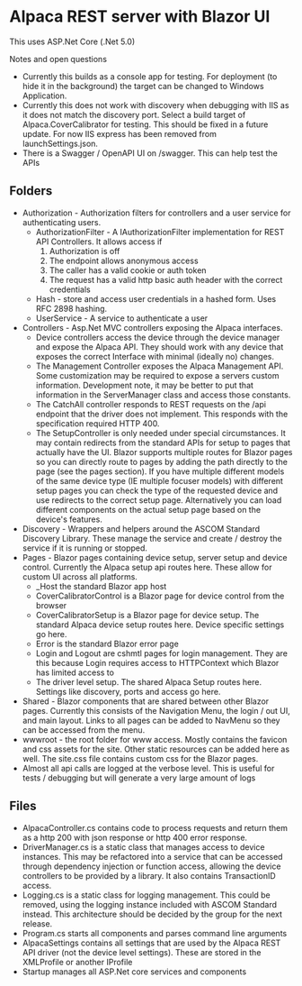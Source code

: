 # Alpaca REST server with Blazor UI
This uses ASP.Net Core (.Net 5.0)

Notes and open questions

* Currently this builds as a console app for testing. For deployment (to hide it in the background) the target can be changed to Windows Application.
* Currently this does not work with discovery when debugging with IIS as it does not match the discovery port. Select a build target of Alpaca.CoverCalibrator for testing. This should be fixed in a future update. For now IIS express has been removed from launchSettings.json.
* There is a Swagger / OpenAPI UI on /swagger. This can help test the APIs

## Folders
* Authorization - Authorization filters for controllers and a user service for authenticating users.
  * AuthorizationFilter - A IAuthorizationFilter implementation for REST API Controllers. It allows access if
    1. Authorization is off
    2. The endpoint allows anonymous access
    3. The caller has a valid cookie or auth token
    4. The request has a valid http basic auth header with the correct credentials
  * Hash - store and access user credentials in a hashed form. Uses RFC 2898 hashing.
  * UserService - A service to authenticate a user
* Controllers - Asp.Net MVC controllers exposing the Alpaca interfaces.
  *  Device controllers access the device through the device manager and expose the Alpaca API. They should work with any device that exposes the correct Interface with minimal (ideally no) changes.
  * The Management Controller exposes the Alpaca Management API. Some customization may be required to expose a servers custom information. Development note, it may be better to put that information in the ServerManager class and access those constants.
  * The CatchAll controller responds to REST requests on the /api endpoint that the driver does not implement. This responds with the specification required HTTP 400.
  * The SetupController is only needed under special circumstances. It may contain redirects from the standard APIs for setup to pages that actually have the UI. Blazor supports multiple routes for Blazor pages so you can directly route to pages by adding the path directly to the page (see the pages section). If you have multiple different models of the same device type (IE multiple focuser models) with different setup pages you can check the type of the requested device and use redirects to the correct setup page. Alternatively you can load different components on the actual setup page based on the device's features.
* Discovery - Wrappers and helpers around the ASCOM Standard Discovery Library. These manage the service and create / destroy the service if it is running or stopped.
* Pages - Blazor pages containing device setup, server setup and device control. Currently the Alpaca setup api routes here. These allow for custom UI across all platforms.
  * _Host the standard Blazor app host
  * CoverCalibratorControl is a Blazor page for device control from the browser
  * CoverCalibratorSetup is a Blazor page for device setup. The standard Alpaca device setup routes here. Device specific settings go here.
  * Error is the standard Blazor error page
  * Login and Logout are cshmtl pages for login management. They are this because Login requires access to HTTPContext which Blazor has limited access to
  * The driver level setup. The shared Alpaca Setup routes here. Settings like discovery, ports and access go here.
* Shared - Blazor components that are shared between other Blazor pages. Currently this consists of the Navigation Menu, the login / out UI, and main layout. Links to all pages can be added to NavMenu so they can be accessed from the menu.
* wwwroot - the root folder for www access. Mostly contains the favicon and css assets for the site. Other static resources can be added here as well. The site.css file contains custom css for the Blazor pages.
* Almost all api calls are logged at the verbose level. This is useful for tests / debugging but will generate a very large amount of logs

## Files

* AlpacaController.cs contains code to process requests and return them as a http 200 with json response or http 400 error response.
* DriverManager.cs is a static class that manages access to device instances. This may be refactored into a service that can be accessed through dependency injection or function access, allowing the device controllers to be provided by a library. It also contains TransactionID access.
* Logging.cs is a static class for logging management. This could be removed, using the logging instance included with ASCOM Standard instead. This architecture should be decided by the group for the next release.
* Program.cs starts all components and parses command line arguments
* AlpacaSettings contains all settings that are used by the Alpaca REST API driver (not the device level settings). These are stored in the XMLProfile or another IProfile
* Startup manages all ASP.Net core services and components